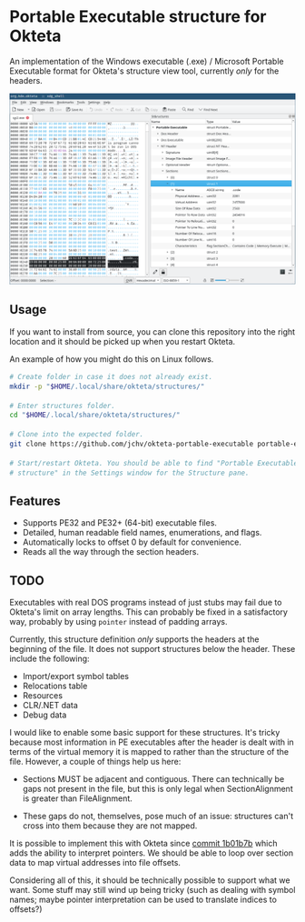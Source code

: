 # Portable Executable structure for Okteta
An implementation of the Windows executable (.exe) / Microsoft Portable
Executable format for Okteta's structure view tool, currently _only_ for
the headers.

![Screenshot showing an executable file Okteta with the structure view.](./screenshot.png)

## Usage
If you want to install from source, you can clone this repository into the right
location and it should be picked up when you restart Okteta.

An example of how you might do this on Linux follows.

```bash
# Create folder in case it does not already exist.
mkdir -p "$HOME/.local/share/okteta/structures/"

# Enter structures folder.
cd "$HOME/.local/share/okteta/structures/"

# Clone into the expected folder.
git clone https://github.com/jchv/okteta-portable-executable portable-executable

# Start/restart Okteta. You should be able to find "Portable Executable
# structure" in the Settings window for the Structure pane.
```

## Features
- Supports PE32 and PE32+ (64-bit) executable files.
- Detailed, human readable field names, enumerations, and flags.
- Automatically locks to offset 0 by default for convenience.
- Reads all the way through the section headers.

## TODO
Executables with real DOS programs instead of just stubs may fail due to
Okteta's limit on array lengths. This can probably be fixed in a satisfactory
way, probably by using `pointer` instead of padding arrays.

Currently, this structure definition *only* supports the headers at the
beginning of the file. It does not support structures below the header.
These include the following:

- Import/export symbol tables
- Relocations table
- Resources
- CLR/.NET data
- Debug data

I would like to enable some basic support for these structures. It's tricky
because most information in PE executables after the header is dealt with in
terms of the virtual memory it is mapped to rather than the structure of the
file. However, a couple of things help us here:

- Sections MUST be adjacent and contiguous. There can technically be gaps not
  present in the file, but this is only legal when SectionAlignment is greater
  than FileAlignment.

- These gaps do not, themselves, pose much of an issue: structures can't cross
  into them because they are not mapped.

It is possible to implement this with Okteta since
[commit 1b01b7b](https://invent.kde.org/utilities/okteta/-/commit/1b01b7b96e20de9584f693be40e7c0d64966ea53)
which adds the ability to interpret pointers. We should be able to loop over
section data to map virtual addresses into file offsets.

Considering all of this, it should be technically possible to support what we
want. Some stuff may still wind up being tricky (such as dealing with symbol
names; maybe pointer interpretation can be used to translate indices to
offsets?)
